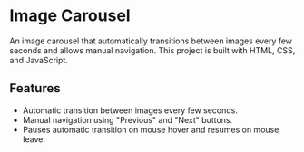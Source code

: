 # Image Carousel

An image carousel that automatically transitions between images every few seconds and allows manual navigation. This project is built with HTML, CSS, and JavaScript.

## Features

- Automatic transition between images every few seconds.
- Manual navigation using "Previous" and "Next" buttons.
- Pauses automatic transition on mouse hover and resumes on mouse leave.
  
